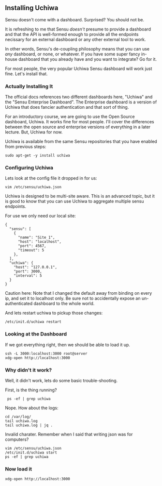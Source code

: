 ## Installing Uchiwa

Sensu doesn't come with a dashboard. Surprised? You should not be.

It is refreshing to me that Sensu *doesn't* presume to provide a dashboard and
that the API is well-formed enough to provide all the endpoints necissary for
an external dashboard or any other external tool to work.

In other words, Sensu's de-coupling philosophy means that you can use *any*
dashboard, or none, or whatever. If you have some super fancy in-house
dashboard that you already have and you want to integrate? Go for it.

For most people, the very popular Uchiwa Sensu dashboard will work just fine.
Let's install that.

### Actually Installing It

The official docs references two different dashboards here, "Uchiwa" and the "Sensu Enterprise Dashboard". The Enterprise dashboard is a version of Uchiwa that does fancier authentication and that sort of thing.

For an introductory course, we are going to use the Open Source dashboard, Uchiwa. It works fine for most people. I'll cover the differences between the open source and enterprise versions of everything in a later lecture. But, Uchiwa for now.

Uchiwa is available from the same Sensu repositories that you have enabled from previous steps:

    sudo apt-get -y install uchiwa

### Configuring Uchiwa

Lets look at the config file it dropped in for us:

    vim /etc/sensu/uchiwa.json

Uchiwa is designed to be multi-site aware. This is an advanced topic, but it is good to know that you can use Uchiwa to aggregate multiple sensu endpoints.

For use we only need our local site:

```
{
  "sensu": [
    {
      "name": "Site 1",
      "host": "localhost",
      "port": 4567,
      "timeout": 5
    },
  ],
  "uchiwa": {
    "host": "127.0.0.1",
    "port": 3000,
    "interval": 5
  }
}
```

Caution here: Note that I changed the default away from binding on every ip, and set it to localhost only. Be sure not to accidentally expose an un-authenticated dashboard to the whole world.

And lets restart uchiwa to pickup those changes:

    /etc/init.d/uchiwa restart

### Looking at the Dashboard

If we got everything right, then we should be able to load it up.

    ssh -L 3000:localhost:3000 root@server
    xdg-open http://localhost:3000

### Why didn't it work?

Well, it didn't work, lets do some basic trouble-shooting.

First, is the thing running?

     ps -ef | grep uchiwa

Nope. How about the logs:

    cd /var/log/
    tail uchiwa.log
    tail uchiwa.log | jq .

Invalid charater. Remember when I said that writing json was for computers?

    vim /etc/sensu/uchiwa.json
    /etc/init.d/uchiwa start
    ps -ef | grep uchiwa

### Now load it

    xdg-open http://localhost:3000

